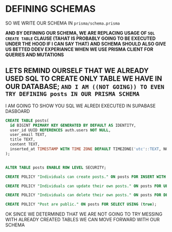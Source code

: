 # DEFINING SCHEMAS

SO WE WRITE OUR SCHEMA IN `prisma/schema.prisma`

**AND BY DEFINING OUR SCHEMA, WE ARE REPLACING USAGE OF `SQL` `CREATE TABLE` CLAUSE (TAHAT IS PROBABLY GOING TO BE EXECUTED UNDER THE HOOD IF I CAN SAY THAT) AND SCHEMA SHOULD ALSO GIVE US BETTED DDEV EXPERIANCE WHEN WE USE PRISMA CLIENT FOR QUERIES AND MUTATIONS**

## LETS REMIND OURSELF THAT WE ALREADY USED SQL TO CREATE ONLY TABLE WE HAVE IN OUR DATABASE; `AND I AM ((NOT GOING)) TO EVEN TRY DEFINING posts IN OUR PRISMA SCHEMA`

I AM GOING TO SHOW YOU SQL WE ALREDI EXECUTED IN SUPABASE DASBOARD

```sql
CREATE TABLE posts(
  id BIGINT PRIMARY KEY GENERATED BY DEFAULT AS IDENTITY,
  user_id UUID REFERENCES auth.users NOT NULL,
  user_email TEXT,
  title TEXT,
  content TEXT,
  inserted_at TIMESTAMP WITH TIME ZONE DEFAULT TIMEZONE('utc'::TEXT, NOW()) NOT NULL
);


ALTER TABLE posts ENABLE ROW LEVEL SECURITY;

CREATE POLICY "Individuals can create posts." ON posts FOR INSERT WITH CHECK (auth.uid() = user_id);

CREATE POLICY "Individuals can update their own posts." ON posts FOR UPDATE USING (auth.uid() = user_id);

CREATE POLICY "Individuals can delete their own posts." ON posts FOR DELETE USING (auth.uid() = user_id);

CREATE POLICY "Post are public." ON posts FOR SELECT USING (true);
```

OK SINCE WE DETERMINED THAT WE ARE NOT GOING TO TRY MESSING WITH ALREADY CREATED TABLES WE CAN MOVE FORWARD WITH OUR SCHEMA



